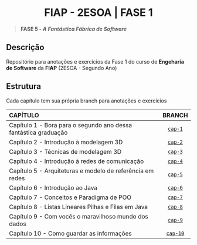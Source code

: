<h1 align=center>FIAP - 2ESOA | FASE 1</h1>

>**FASE 5 - *A Fantástica Fábrica de Software***

## Descrição

Repositório para anotações e exercícios da Fase 1 do curso de **Engeharia de Software** da **FIAP** (2ESOA - Segundo Ano)

## Estrutura

Cada capítulo tem sua própria branch para anotações e exercícios

| CAPÍTULO                                                        |                                 BRANCH                                  |
|:----------------------------------------------------------------|:-----------------------------------------------------------------------:|
| Capítulo 1 - Bora para o segundo ano dessa fantástica graduação |  [`cap-1`](https://github.com/LoriaLawrenceZ/FIAP-2ESOA-F1/tree/cap-1)  |
| Capítulo 2 - Introdução à modelagem 3D                          |  [`cap-2`](https://github.com/LoriaLawrenceZ/FIAP-2ESOA-F1/tree/cap-2)  |
| Capítulo 3 - Técnicas de modelagem 3D                           |  [`cap-3`](https://github.com/LoriaLawrenceZ/FIAP-2ESOA-F1/tree/cap-3)  |
| Capítulo 4 - Introdução à redes de comunicação                  |  [`cap-4`](https://github.com/LoriaLawrenceZ/FIAP-2ESOA-F1/tree/cap-4)  |
| Capítulo 5 - Arquiteturas e modelo de referência em redes       |  [`cap-5`](https://github.com/LoriaLawrenceZ/FIAP-2ESOA-F1/tree/cap-5)  |
| Capítulo 6 - Introdução ao Java                                 |  [`cap-6`](https://github.com/LoriaLawrenceZ/FIAP-2ESOA-F1/tree/cap-6)  |
| Capítulo 7 - Conceitos e Paradigma de POO                       |  [`cap-7`](https://github.com/LoriaLawrenceZ/FIAP-2ESOA-F1/tree/cap-7)  |
| Capítulo 8 - Listas Lineares Pilhas e Filas em Java             |  [`cap-8`](https://github.com/LoriaLawrenceZ/FIAP-2ESOA-F1/tree/cap-8)  |
| Capítulo 9 - Com vocês o maravilhoso mundo dos dados            |  [`cap-9`](https://github.com/LoriaLawrenceZ/FIAP-2ESOA-F1/tree/cap-9)  |
| Capítulo 10 - Como guardar as informações                       | [`cap-10`](https://github.com/LoriaLawrenceZ/FIAP-2ESOA-F1/tree/cap-10) |

